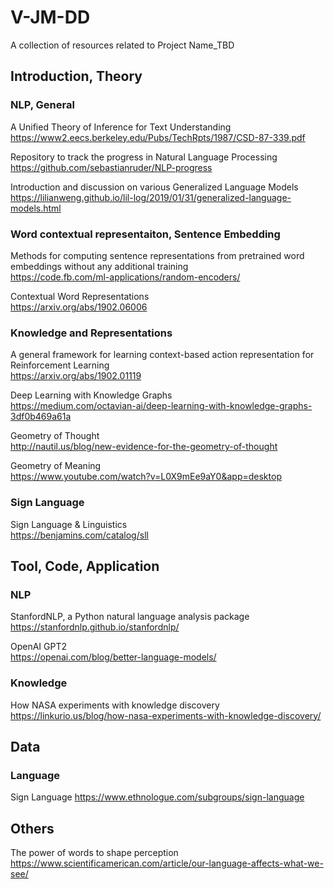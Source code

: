 # V-JM-DD

A collection of resources related to Project Name_TBD

## Introduction, Theory  

### NLP, General  
A Unified Theory of Inference for Text Understanding  
https://www2.eecs.berkeley.edu/Pubs/TechRpts/1987/CSD-87-339.pdf

Repository to track the progress in Natural Language Processing  
https://github.com/sebastianruder/NLP-progress

Introduction and discussion on various Generalized Language Models  
https://lilianweng.github.io/lil-log/2019/01/31/generalized-language-models.html
   
   
### Word contextual representaiton, Sentence Embedding
Methods for computing sentence representations from pretrained word embeddings without any additional training  
https://code.fb.com/ml-applications/random-encoders/

Contextual Word Representations  
https://arxiv.org/abs/1902.06006
   
   
### Knowledge and Representations
A general framework for learning context-based action representation for Reinforcement Learning  
https://arxiv.org/abs/1902.01119

Deep Learning with Knowledge Graphs  
https://medium.com/octavian-ai/deep-learning-with-knowledge-graphs-3df0b469a61a

Geometry of Thought  
http://nautil.us/blog/new-evidence-for-the-geometry-of-thought

Geometry of Meaning  
https://www.youtube.com/watch?v=L0X9mEe9aY0&app=desktop
  
  
### 


### Sign Language
Sign Language & Linguistics  
https://benjamins.com/catalog/sll

## Tool, Code, Application  

### NLP
StanfordNLP, a Python natural language analysis package  
https://stanfordnlp.github.io/stanfordnlp/

OpenAI GPT2  
https://openai.com/blog/better-language-models/

### Knowledge 
How NASA experiments with knowledge discovery
https://linkurio.us/blog/how-nasa-experiments-with-knowledge-discovery/



## Data
### Language 
Sign Language
https://www.ethnologue.com/subgroups/sign-language


## Others
The power of words to shape perception
https://www.scientificamerican.com/article/our-language-affects-what-we-see/
